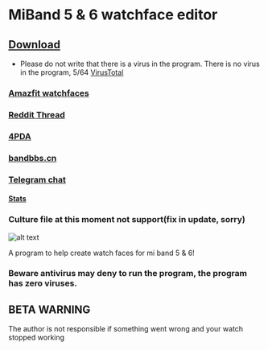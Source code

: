 # MiBand 5 & 6 watchface editor

## [Download](https://github.com/Johnson070/MiBand-5-watchface-editor/releases/)

- Please do not write that there is a virus in the program. There is no virus in the program, 5/64 [VirusTotal](https://www.virustotal.com/gui/file/ce62dadec9d84fbf4c59ae9bd6658c3eba723877a506ec955622286cb1ba80a1/detection)

### [Amazfit watchfaces](https://amazfitwatchfaces.com/forum/viewtopic.php?p=8477&sid=57662e65956952ea153e3432c2d7d5a5#p8477)

### [Reddit Thread](https://www.reddit.com/r/miband/comments/m1xooo/hello_i_created_watchface_gui_editor_for_mi_band_5/?sort=new)

### [4PDA](https://4pda.ru/forum/index.php?showtopic=1019687)

### [bandbbs.cn](https://www.bandbbs.cn/threads/3053/)

### [Telegram chat](https://t.me/joinchat/v8PydY773eE5NGEy)

#### [Stats](https://johnson070.github.io/MiBand-5-watchface-editor/)

### Culture file at this moment not support(fix in update, sorry)

![alt text](https://raw.githubusercontent.com/Johnson070/MiBand-5-watchface-editor/main/Preview.png)

A program to help create watch faces for mi band 5 & 6!

### Beware antivirus may deny to run the program, the program has zero viruses.
 
## BETA WARNING

The author is not responsible if something went wrong and your watch stopped working
